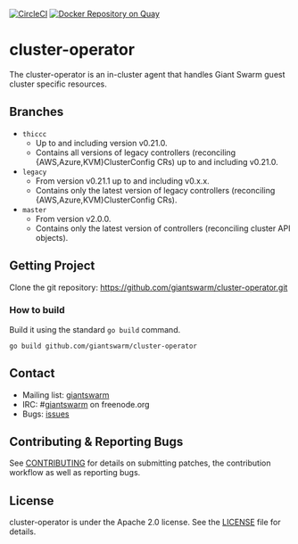 [![CircleCI](https://circleci.com/gh/giantswarm/cluster-operator.svg?&style=shield&circle-token=373dcae33aecb47a0a53c51105e9381dff5b0b88)](https://circleci.com/gh/giantswarm/cluster-operator) [![Docker Repository on Quay](https://quay.io/repository/giantswarm/cluster-operator/status "Docker Repository on Quay")](https://quay.io/repository/giantswarm/cluster-operator)

# cluster-operator

The cluster-operator is an in-cluster agent that handles Giant Swarm guest
cluster specific resources.

## Branches

- `thiccc`
    - Up to and including version v0.21.0.
    - Contains all versions of legacy controllers (reconciling
      {AWS,Azure,KVM}ClusterConfig CRs) up to and including v0.21.0.
- `legacy`
    - From version v0.21.1 up to and including v0.x.x.
    - Contains only the latest version of legacy controllers (reconciling
      {AWS,Azure,KVM}ClusterConfig CRs).
- `master`
    - From version v2.0.0.
    - Contains only the latest version of controllers (reconciling cluster API
      objects).

## Getting Project

Clone the git repository: https://github.com/giantswarm/cluster-operator.git

### How to build

Build it using the standard `go build` command.

```
go build github.com/giantswarm/cluster-operator
```

## Contact

- Mailing list: [giantswarm](https://groups.google.com/forum/!forum/giantswarm)
- IRC: #[giantswarm](irc://irc.freenode.org:6667/#giantswarm) on freenode.org
- Bugs: [issues](https://github.com/giantswarm/cluster-operator/issues)

## Contributing & Reporting Bugs

See [CONTRIBUTING](CONTRIBUTING.md) for details on submitting patches, the
contribution workflow as well as reporting bugs.



## License

cluster-operator is under the Apache 2.0 license. See the [LICENSE](LICENSE) file for
details.


